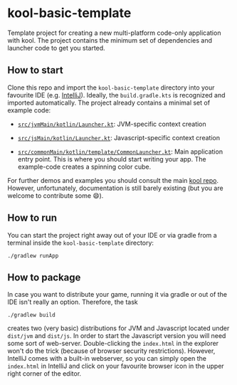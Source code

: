 # kool-basic-template

Template project for creating a new multi-platform code-only application with kool.
The project contains the minimum set of dependencies and launcher code to get you started.

## How to start

Clone this repo and import the `kool-basic-template` directory into your favourite IDE (e.g. [IntelliJ](https://www.jetbrains.com/idea/)).
Ideally, the `build.gradle.kts` is recognized and imported automatically. The project already contains a minimal set
of example code:

- [`src/jvmMain/kotlin/Launcher.kt`](src/jvmMain/kotlin/Launcher.kt):
  JVM-specific context creation

- [`src/jsMain/kotlin/Launcher.kt`](src/jsMain/kotlin/Launcher.kt):
  Javascript-specific context creation

- [`src/commonMain/kotlin/template/CommonLauncher.kt`](src/commonMain/kotlin/template/CommonLauncher.kt):
  Main application entry point. This is where you should start writing your app. The example-code creates a spinning
  color cube.

For further demos and examples you should consult the main [kool repo](https://github.com/fabmax/kool). However,
unfortunately, documentation is still barely existing (but you are welcome to contribute some :smile:).

## How to run

You can start the project right away out of your IDE or via gradle from a terminal inside the `kool-basic-template`
directory:
```shell
./gradlew runApp
```

## How to package

In case you want to distribute your game, running it via gradle or out of the IDE isn't really an option. Therefore,
the task
```shell
./gradlew build
```
creates two (very basic) distributions for JVM and Javascript located under `dist/jvm` and `dist/js`. In order to
start the Javascript version you will need some sort of web-server. Double-clicking the `index.html` in the explorer
won't do the trick (because of browser security restrictions). However, IntelliJ comes with a built-in webserver, so
you can simply open the `index.html` in IntelliJ and click on your favourite browser icon in the upper right corner of
the editor.

